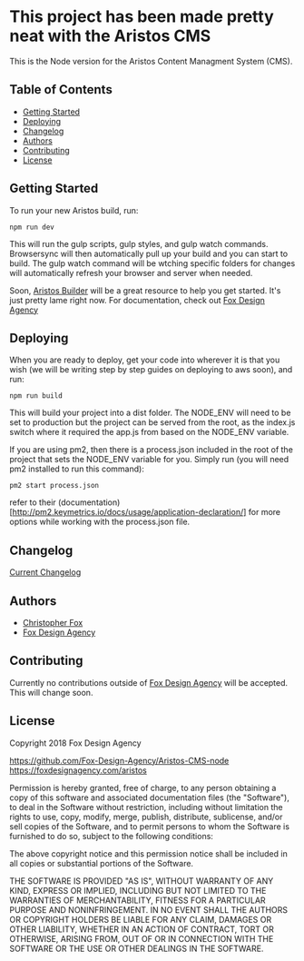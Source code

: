 # This project has been made pretty neat with the Aristos CMS

This is the Node version for the Aristos Content Managment System (CMS).

## Table of Contents
 - [Getting Started](#getting-started)
 - [Deploying](#deploying)
 - [Changelog](#changelog)
 - [Authors](#authors)
 - [Contributing](#contributing)
 - [License](#license)

## Getting Started

To run your new Aristos build, run:

```
npm run dev
```

This will run the gulp scripts, gulp styles, and gulp watch commands. Browsersync will then automatically pull up your build and you can start to build. The gulp watch command will be wtching specific folders for changes will automatically refresh your browser and server when needed.

Soon, [Aristos Builder](https://aristosbuilder.com/) will be a great resource to help you get started. It's just pretty lame right now.
For documentation, check out [Fox Design Agency](https://foxdesignagency.com/aristos/documentation)

## Deploying

When you are ready to deploy, get your code into wherever it is that you wish (we will be writing step by step guides on deploying to aws soon), and run:

```
npm run build
```

This will build your project into a dist folder. The NODE_ENV will need to be set to production but the project can be served from the root, as the index.js switch where it required the app.js from based on the NODE_ENV variable.

If you are using pm2, then there is a process.json included in the root of the project that sets the NODE_ENV variable for you. Simply run (you will need pm2 installed to run this command):

```
pm2 start process.json
```

refer to their (documentation)[http://pm2.keymetrics.io/docs/usage/application-declaration/] for more options while working with the process.json file.

## Changelog

[Current Changelog](https://foxdesignagency.com/aristos/changelog)

## Authors

* [Christopher Fox](https://foxchrisrealthe.com/)
* [Fox Design Agency](https://foxdesignagency.com)

## Contributing

Currently no contributions outside of [Fox Design Agency](https://foxdesignagency.com) will be accepted. This will change soon.

## License

Copyright 2018 Fox Design Agency

https://github.com/Fox-Design-Agency/Aristos-CMS-node
https://foxdesignagency.com/aristos

Permission is hereby granted, free of charge, to any person obtaining a copy of this software and associated documentation files (the "Software"), to deal in the Software without restriction, including without limitation the rights to use, copy, modify, merge, publish, distribute, sublicense, and/or sell copies of the Software, and to permit persons to whom the Software is furnished to do so, subject to the following conditions:

The above copyright notice and this permission notice shall be included in all copies or substantial portions of the Software.

THE SOFTWARE IS PROVIDED "AS IS", WITHOUT WARRANTY OF ANY KIND, EXPRESS OR IMPLIED, INCLUDING BUT NOT LIMITED TO THE WARRANTIES OF MERCHANTABILITY, FITNESS FOR A PARTICULAR PURPOSE AND NONINFRINGEMENT. IN NO EVENT SHALL THE AUTHORS OR COPYRIGHT HOLDERS BE LIABLE FOR ANY CLAIM, DAMAGES OR OTHER LIABILITY, WHETHER IN AN ACTION OF CONTRACT, TORT OR OTHERWISE, ARISING FROM, OUT OF OR IN CONNECTION WITH THE SOFTWARE OR THE USE OR OTHER DEALINGS IN THE SOFTWARE.

